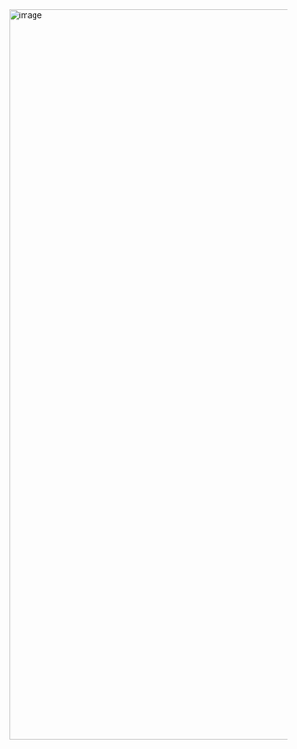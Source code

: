 <img width="2110" height="1319" alt="image" src="https://github.com/user-attachments/assets/f32ff24b-6814-445f-b529-a84237b8348b" />
